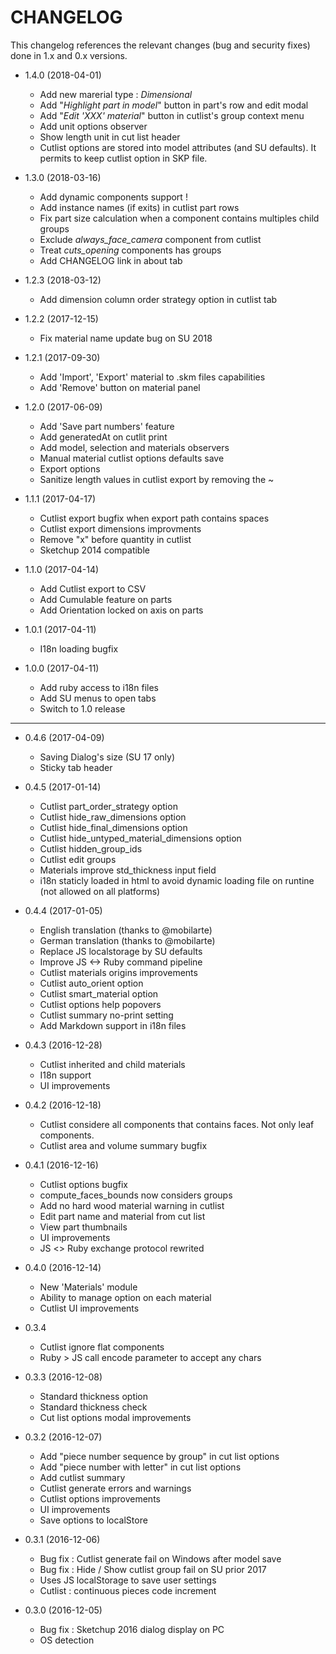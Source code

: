 CHANGELOG
=========

This changelog references the relevant changes (bug and security fixes) done
in 1.x and 0.x versions.

* 1.4.0 (2018-04-01)

  * Add new marerial type : *Dimensional*
  * Add "*Highlight part in model*" button in part's row and edit modal  
  * Add "*Edit 'XXX' material*" button in cutlist's group context menu   
  * Add unit options observer  
  * Show length unit in cut list header
  * Cutlist options are stored into model attributes (and SU defaults). It permits to keep cutlist option in SKP file. 

* 1.3.0 (2018-03-16)

  * Add dynamic components support !
  * Add instance names (if exits) in cutlist part rows
  * Fix part size calculation when a component contains multiples child groups
  * Exclude _always_face_camera_ component from cutlist
  * Treat _cuts_opening_ components has groups
  * Add CHANGELOG link in about tab

* 1.2.3 (2018-03-12)

  * Add dimension column order strategy option in cutlist tab

* 1.2.2 (2017-12-15)

  * Fix material name update bug on SU 2018

* 1.2.1 (2017-09-30)

  * Add 'Import', 'Export' material to .skm files capabilities
  * Add 'Remove' button on material panel 

* 1.2.0 (2017-06-09)

  * Add 'Save part numbers' feature
  * Add generatedAt on cutlit print
  * Add model, selection and materials observers
  * Manual material cutlist options defaults save
  * Export options
  * Sanitize length values in cutlist export by removing the ~ 

* 1.1.1 (2017-04-17)

  * Cutlist export bugfix when export path contains spaces
  * Cutlist export dimensions improvments
  * Remove "x" before quantity in cutlist
  * Sketchup 2014 compatible

* 1.1.0 (2017-04-14)

  * Add Cutlist export to CSV
  * Add Cumulable feature on parts
  * Add Orientation locked on axis on parts

* 1.0.1 (2017-04-11)

  * I18n loading bugfix

* 1.0.0 (2017-04-11)

  * Add ruby access to i18n files
  * Add SU menus to open tabs
  * Switch to 1.0 release

---

* 0.4.6 (2017-04-09)

  * Saving Dialog's size (SU 17 only)
  * Sticky tab header

* 0.4.5 (2017-01-14)

  * Cutlist part_order_strategy option
  * Cutlist hide_raw_dimensions option
  * Cutlist hide_final_dimensions option
  * Cutlist hide_untyped_material_dimensions option
  * Cutlist hidden_group_ids
  * Cutlist edit groups
  * Materials improve std_thickness input field
  * i18n staticly loaded in html to avoid dynamic loading file on runtine (not allowed on all platforms)
  
* 0.4.4 (2017-01-05)

  * English translation (thanks to @mobilarte)
  * German translation (thanks to @mobilarte)
  * Replace JS localstorage by SU defaults
  * Improve JS <-> Ruby command pipeline
  * Cutlist materials origins improvements
  * Cutlist auto_orient option
  * Cutlist smart_material option
  * Cutlist options help popovers
  * Cutlist summary no-print setting
  * Add Markdown support in i18n files

* 0.4.3 (2016-12-28)

  * Cutlist inherited and child materials
  * I18n support
  * UI improvements
  
* 0.4.2 (2016-12-18)

  * Cutlist considere all components that contains faces. Not only leaf components.
  * Cutlist area and volume summary bugfix
  
* 0.4.1 (2016-12-16)

  * Cutlist options bugfix
  * compute_faces_bounds now considers groups
  * Add no hard wood material warning in cutlist
  * Edit part name and material from cut list
  * View part thumbnails
  * UI improvements
  * JS <> Ruby exchange protocol rewrited

* 0.4.0 (2016-12-14)

  * New 'Materials' module
  * Ability to manage option on each material
  * Cutlist UI improvements

* 0.3.4

  * Cutlist ignore flat components
  * Ruby > JS call encode parameter to accept any chars

* 0.3.3 (2016-12-08)

  * Standard thickness option
  * Standard thickness check
  * Cut list options modal improvements

* 0.3.2 (2016-12-07)

  * Add "piece number sequence by group" in cut list options
  * Add "piece number with letter" in cut list options
  * Add cutlist summary
  * Cutlist generate errors and warnings
  * Cutlist options improvements
  * UI improvements
  * Save options to localStore

* 0.3.1 (2016-12-06)

  * Bug fix : Cutlist generate fail on Windows after model save
  * Bug fix : Hide / Show cutlist group fail on SU prior 2017
  * Uses JS localStorage to save user settings
  * Cutlist : continuous pieces code increment

* 0.3.0 (2016-12-05)

  * Bug fix : Sketchup 2016 dialog display on PC
  * OS detection

